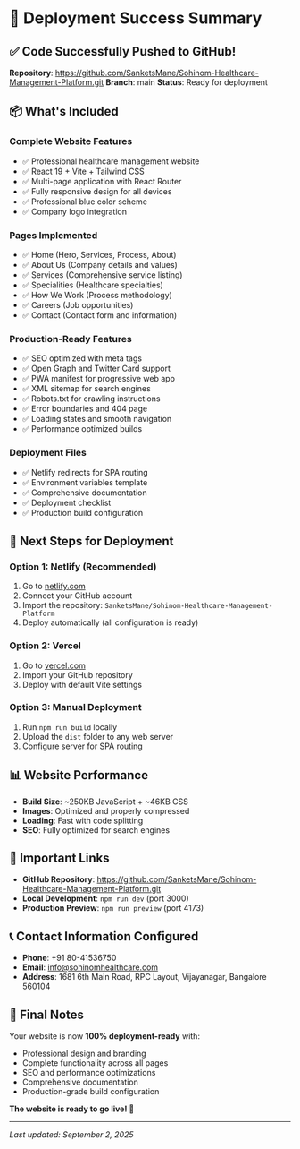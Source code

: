 # 🎉 Deployment Success Summary

## ✅ Code Successfully Pushed to GitHub!

**Repository**: https://github.com/SanketsMane/Sohinom-Healthcare-Management-Platform.git
**Branch**: main
**Status**: Ready for deployment

## 📦 What's Included

### Complete Website Features
- ✅ Professional healthcare management website
- ✅ React 19 + Vite + Tailwind CSS
- ✅ Multi-page application with React Router
- ✅ Fully responsive design for all devices
- ✅ Professional blue color scheme
- ✅ Company logo integration

### Pages Implemented
- ✅ Home (Hero, Services, Process, About)
- ✅ About Us (Company details and values)
- ✅ Services (Comprehensive service listing)
- ✅ Specialities (Healthcare specialties)
- ✅ How We Work (Process methodology)
- ✅ Careers (Job opportunities)
- ✅ Contact (Contact form and information)

### Production-Ready Features
- ✅ SEO optimized with meta tags
- ✅ Open Graph and Twitter Card support
- ✅ PWA manifest for progressive web app
- ✅ XML sitemap for search engines
- ✅ Robots.txt for crawling instructions
- ✅ Error boundaries and 404 page
- ✅ Loading states and smooth navigation
- ✅ Performance optimized builds

### Deployment Files
- ✅ Netlify redirects for SPA routing
- ✅ Environment variables template
- ✅ Comprehensive documentation
- ✅ Deployment checklist
- ✅ Production build configuration

## 🚀 Next Steps for Deployment

### Option 1: Netlify (Recommended)
1. Go to [netlify.com](https://netlify.com)
2. Connect your GitHub account
3. Import the repository: `SanketsMane/Sohinom-Healthcare-Management-Platform`
4. Deploy automatically (all configuration is ready)

### Option 2: Vercel
1. Go to [vercel.com](https://vercel.com)
2. Import your GitHub repository
3. Deploy with default Vite settings

### Option 3: Manual Deployment
1. Run `npm run build` locally
2. Upload the `dist` folder to any web server
3. Configure server for SPA routing

## 📊 Website Performance

- **Build Size**: ~250KB JavaScript + ~46KB CSS
- **Images**: Optimized and properly compressed
- **Loading**: Fast with code splitting
- **SEO**: Fully optimized for search engines

## 🔗 Important Links

- **GitHub Repository**: https://github.com/SanketsMane/Sohinom-Healthcare-Management-Platform.git
- **Local Development**: `npm run dev` (port 3000)
- **Production Preview**: `npm run preview` (port 4173)

## 📞 Contact Information Configured

- **Phone**: +91 80-41536750
- **Email**: info@sohinomhealthcare.com
- **Address**: 1681 6th Main Road, RPC Layout, Vijayanagar, Bangalore 560104

## 🎯 Final Notes

Your website is now **100% deployment-ready** with:
- Professional design and branding
- Complete functionality across all pages
- SEO and performance optimizations
- Comprehensive documentation
- Production-grade build configuration

**The website is ready to go live! 🚀**

---

*Last updated: September 2, 2025*
